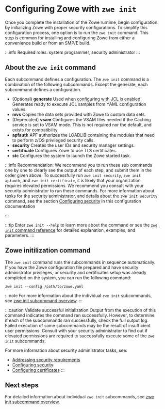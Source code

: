 # Configuring Zowe with `zwe init`

Once you complete the installation of the Zowe runtime, begin configuration by initializing Zowe with proper security configurations. To simplify this configuration process, one option is to run the `zwe init` command. This step is common for installing and configuring Zowe from either a convenience build or from an SMP/E build.

:::info Required roles: system programmer, security administrator
:::

## About the `zwe init` command
 Each subcommand defines a configuration.
The `zwe init` command is a combination of the following subcommands. Except the generate, each subcommand defines a configuration.
- (Optional) **generate**
Used when [configuring with JCL is enabled](./configuring-zowe-via-jcl.md#getting-started-with-zwe-and-jcl). Generates ready to execute JCL samples from YAML configuration values.
- **mvs**
Copies the data sets provided with Zowe to custom data sets.
- (Deprecated) **vsam**
Configures the VSAM files needed if the Caching service is set to VSAM mode. This is not required nor the default, and exists for compatibility.
- **apfauth**
APF authorizes the LOADLIB containing the modules that need to perform z/OS privileged security calls.
- **security**
Creates the user IDs and security manager settings.
- **certificate**
Configures Zowe to use TLS certificates.
- **stc**
Configures the system to launch the Zowe started task.

:::info Recommendation:
We recommend you to run these sub commands one by one to clearly see the output of each step, and submit them in the order given above. To successfully run `zwe init security`, `zwe init apfauth`, and `zwe init certificate`, it is likely that your organization requires elevated permissions. We recommend you consult with your security administrator to run these commands. For more information about tasks for the security administrator, and details about the `zwe init security` command, see the section [Configuring security](./configuring-security.md) in this configuration documentation

:::

:::tip
Enter `zwe init --help` to learn more about the command or see the [`zwe init` command reference](../appendix/zwe_server_command_reference/zwe/init/zwe-init-vsam.md) for detailed explanation, examples, and parameters.
:::

## Zowe initilization command

The `zwe init` command runs the subcommands in sequence automatically. If you have the Zowe configuration file prepared and have security administrator privileges, or security and certificates setup was already completed on the system, you can run the following command:

```
zwe init --config /path/to/zowe.yaml
```

:::note
For more information about the individual `zwe init` subcommands, see [zwe init subcommand overview](./zwe-init-subcommand-overview.md).
:::

:::caution Validate successful initialization
Output from the execution of this command indicates the command ran successfully. However, to determine if each of the subcommands ran successfully, check the full output log. Failed execution of some subcommands may be the result of insufficient user permissions. Consult with your security administrator to find out if elevated permissions are required to successfully execute some of the `zwe init` subcommands.

For more information about security administrator tasks, see:
* [Addressing security requirements](./address-security-requirements.md)
* [Configuring security](./configuring-security.md)
* [Configuring certificates](./configure-certificates.md)
:::

## Next steps

For detailed information about individual `zwe init` subcommands, see [zwe init subcommand overview](./zwe-init-subcommand-overview.md).
